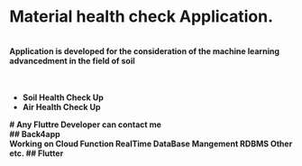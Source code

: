 <h1>Material health check Application.</h1>
</br>
<b>Application is developed for the consideration of the machine learning advancedment in the field of soil 
<ul>
  <br>
  <br>
  <li>Soil Health Check Up</li>
  <li>Air Health Check Up</li>
  </ul>
 #   Any Fluttre Developer can contact me <br>
 ##  Back4app<br>
  Working on Cloud Function
  RealTime DataBase Mangement RDBMS
  Other etc.
 ##  Flutter
  
